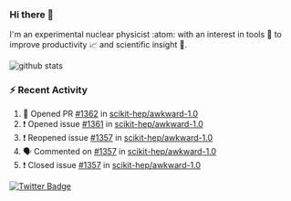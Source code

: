 ### Hi there 👋 

I'm an experimental nuclear physicist :atom: with an interest in tools :wrench: to improve productivity :chart_with_upwards_trend: and scientific insight :telescope:.

![github stats](https://github-readme-stats.vercel.app/api?username=agoose77&show_icons=true&hide_rank=true&hide_title=true&bg_color=30,e76445,904e95&text_color=efe3ec&icon_color=efe3ec)
<!--
**agoose77/agoose77** is a ✨ _special_ ✨ repository because its `README.md` (this file) appears on your GitHub profile.

Here are some ideas to get you started:

- 🔭 I’m currently working on ...
- 🌱 I’m currently learning ...
- 👯 I’m looking to collaborate on ...
- 🤔 I’m looking for help with ...
- 💬 Ask me about ...
- 📫 How to reach me: ...
- 😄 Pronouns: ...
- ⚡ Fun fact: ...
-->

### :zap: Recent Activity
<!--START_SECTION:activity-->
1. 💪 Opened PR [#1362](https://github.com/scikit-hep/awkward-1.0/pull/1362) in [scikit-hep/awkward-1.0](https://github.com/scikit-hep/awkward-1.0)
2. ❗️ Opened issue [#1361](https://github.com/scikit-hep/awkward-1.0/issues/1361) in [scikit-hep/awkward-1.0](https://github.com/scikit-hep/awkward-1.0)
3. ❗️ Reopened issue [#1357](https://github.com/scikit-hep/awkward-1.0/issues/1357) in [scikit-hep/awkward-1.0](https://github.com/scikit-hep/awkward-1.0)
4. 🗣 Commented on [#1357](https://github.com/scikit-hep/awkward-1.0/issues/1357) in [scikit-hep/awkward-1.0](https://github.com/scikit-hep/awkward-1.0)
5. ❗️ Closed issue [#1357](https://github.com/scikit-hep/awkward-1.0/issues/1357) in [scikit-hep/awkward-1.0](https://github.com/scikit-hep/awkward-1.0)
<!--END_SECTION:activity-->


[![Twitter Badge](https://img.shields.io/twitter/follow/agoose77?style=flat-square&logo=Twitter&logoColor=white&color=cornflowerblue)](https://twitter.com/agoose77)
